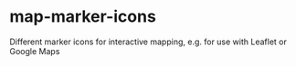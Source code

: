 # map-marker-icons
Different marker icons for interactive mapping, e.g. for use with Leaflet or Google Maps
